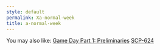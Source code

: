 ```yaml
---
style: default
permalink: Xa-normal-week
title: a-normal-week
---
```

You may also like:
[Game Day Part 1: Preliminaries](http://scp-wiki.net/preliminaries)
[SCP-624](http://scp-wiki.net/scp-624)
